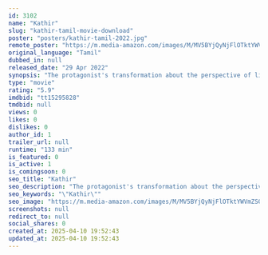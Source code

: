 ```yaml
---
id: 3102
name: "Kathir"
slug: "kathir-tamil-movie-download"
poster: "posters/kathir-tamil-2022.jpg"
remote_poster: "https://m.media-amazon.com/images/M/MV5BYjQyNjFlOTktYWVmZS00NjBiLTkwYzEtNWUxNjI3YTY1ZmRhXkEyXkFqcGdeQXVyMTUxOTc5ODEx._V1_SX300.jpg"
original_language: "Tamil"
dubbed_in: null
released_date: "29 Apr 2022"
synopsis: "The protagonist's transformation about the perspective of life through an optimistic influence from an elderly woman, who has an inspiring past."
type: "movie"
rating: "5.9"
imdbid: "tt15295828"
tmdbid: null
views: 0
likes: 0
dislikes: 0
author_id: 1
trailer_url: null
runtime: "133 min"
is_featured: 0
is_active: 1
is_comingsoon: 0
seo_title: "Kathir"
seo_description: "The protagonist's transformation about the perspective of life through an optimistic influence from an elderly woman, who has an inspiring past."
seo_keywords: "\"Kathir\""
seo_image: "https://m.media-amazon.com/images/M/MV5BYjQyNjFlOTktYWVmZS00NjBiLTkwYzEtNWUxNjI3YTY1ZmRhXkEyXkFqcGdeQXVyMTUxOTc5ODEx._V1_SX300.jpg"
screenshots: null
redirect_to: null
social_shares: 0
created_at: 2025-04-10 19:52:43
updated_at: 2025-04-10 19:52:43
---
```


